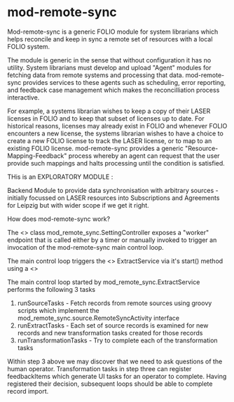 # mod-remote-sync

Mod-remote-sync is a generic FOLIO module for system librarians which helps reconcile and keep in sync a remote set of resources with a local FOLIO system. 

The module is generic in the sense that without configuration it has no utility. System librarians must develop and upload "Agent" modules for fetching data from remote systems and processing that data. mod-remote-sync provides services to these agents such as scheduling, error reporting, and feedback case management which makes the reconcilliation process interactive.

For example, a systems librarian wishes to keep a copy of their LASER licenses in FOLIO and to keep that subset of licenses up to date. For historical reasons, licenses may already exist in FOLIO and whenever FOLIO encounters a new license, the systems librarian wishes to have a choice to create a new FOLIO license to track the LASER license, or to map to an existing FOLIO license. mod-remote-sync provides a generic "Resource-Mapping-Feedback" process whereby an agent can request that the user provide such mappings and halts processing until the condition is satisfied.

THis is an EXPLORATORY MODULE : 

Backend Module to provide data synchronisation with arbitrary sources - initially focussed on LASER resources into Subscriptions and Agreements for Leipzig but with wider scope if we get it right.


How does mod-remote-sync work?

The <<controller>> class mod_remote_sync.SettingController exposes a "worker" endpoint that is called either
by a timer or manually invoked to trigger an invocation of the mod-remote-sync main control loop.

The main control loop triggers the <<service>> ExtractService via it's start() method using a <<promise>>

The main control loop started by mod_remote_sync.ExtractService performs the following 3 tasks

  1. runSourceTasks - Fetch records from remote sources using groovy scripts which implement the mod_remote_sync.source.RemoteSyncActivity interface
  2. runExtractTasks - Each set of source records is examined for new records and new transformation tasks created for those records
  3. runTransformationTasks - Try to complete each of the transformation tasks

Within step 3 above we may discover that we need to ask questions of the human operator. Transformation tasks in step three can register feedbackItems which
generate UI tasks for an operator to complete. Having registered their decision, subsequent loops should be able to complete record import.



